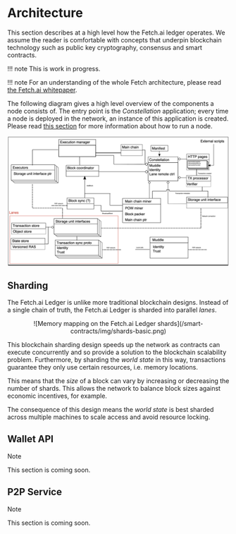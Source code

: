 # Architecture

This section describes at a high level how the Fetch.ai ledger operates. We assume the reader is comfortable with concepts that underpin blockchain technology such as public key cryptography, consensus and smart contracts.

!!! note
    This is work in progress.

!!! note
    For an understanding of the whole Fetch architecture, please read [the Fetch.ai whitepaper](https://fetch.ai/wp-content/uploads/2019/10/technical-introduction.pdf).

The following diagram gives a high level overview of the components a node consists of. The entry point is the _Constellation_ application; every time a node is deployed in the network, an instance of this application is created. Please read [this section](running-a-constellation.md) for more information about how to run a node.

![Fetch.ai Ledger architecture high level view](img/architecture.png)


## Sharding

The Fetch.ai Ledger is unlike more traditional blockchain designs. Instead of a single chain of truth, the Fetch.ai Ledger is sharded into parallel _lanes_.

<center>![Memory mapping on the Fetch.ai Ledger shards](/smart-contracts/img/shards-basic.png)</center>

This blockchain sharding design speeds up the network as contracts can execute concurrently and so provide a solution to the blockchain scalability problem. Furthermore, by sharding the _world state_ in this way, transactions guarantee they only use certain resources, i.e. memory locations.

This means that the _size_ of a block can vary by increasing or decreasing the number of shards. This allows the network to balance block sizes against economic incentives, for example.

The consequence of this design means the _world state_ is best sharded across multiple machines to scale access and avoid resource locking.


## Wallet API

<div class="admonition note">
  <p class="admonition-title">Note</p>
  <p>This section is coming soon.</p>
</div>


## P2P Service

<div class="admonition note">
  <p class="admonition-title">Note</p>
  <p>This section is coming soon.</p>
</div>

<br/>
